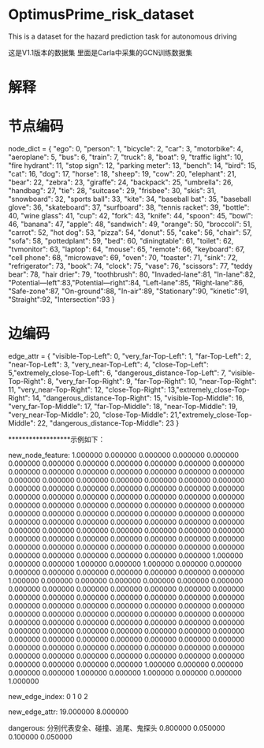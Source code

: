 # OptimusPrime_risk_dataset
This is a dataset for the hazard prediction task for autonomous driving

这是V1.1版本的数据集
里面是Carla中采集的GCN训练数据集


# 解释

# 节点编码
node_dict = {
    "ego": 0, "person": 1, "bicycle": 2, "car": 3, "motorbike": 4, "aeroplane": 5, "bus": 6, "train": 7, "truck": 8,
    "boat": 9, "traffic light": 10, "fire hydrant": 11, "stop sign": 12, "parking meter": 13, "bench": 14, "bird": 15,
    "cat": 16, "dog": 17, "horse": 18, "sheep": 19, "cow": 20, "elephant": 21, "bear": 22, "zebra": 23, "giraffe": 24,
    "backpack": 25, "umbrella": 26, "handbag": 27, "tie": 28, "suitcase": 29, "frisbee": 30, "skis": 31, "snowboard": 32,
    "sports ball": 33, "kite": 34, "baseball bat": 35, "baseball glove": 36, "skateboard": 37, "surfboard": 38,
    "tennis racket": 39, "bottle": 40, "wine glass": 41, "cup": 42, "fork": 43, "knife": 44, "spoon": 45, "bowl": 46,
    "banana": 47, "apple": 48, "sandwich": 49, "orange": 50, "broccoli": 51, "carrot": 52, "hot dog": 53, "pizza": 54,
    "donut": 55, "cake": 56, "chair": 57, "sofa": 58, "pottedplant": 59, "bed": 60, "diningtable": 61, "toilet": 62,
    "tvmonitor": 63, "laptop": 64, "mouse": 65, "remote": 66, "keyboard": 67, "cell phone": 68, "microwave": 69,
    "oven": 70, "toaster": 71, "sink": 72, "refrigerator": 73, "book": 74, "clock": 75, "vase": 76, "scissors": 77,
    "teddy bear": 78, "hair drier": 79, "toothbrush": 80,
    "Invaded-lane":81, "In-lane":82, "Potential—left":83,"Potential—right":84, "Left-lane":85, "Right-lane":86, "Safe-zone":87,
    "On-ground":88, "In-air":89, "Stationary":90, "kinetic":91,
    "Straight":92, "Intersection":93
}

# 边编码
edge_attr = {
    "visible-Top-Left": 0, "very_far-Top-Left": 1,  "far-Top-Left": 2,  "near-Top-Left": 3, "very_near-Top-Left": 4,
    "close-Top-Left": 5,"extremely_close-Top-Left": 6,   "dangerous_distance-Top-Left": 7,
    "visible-Top-Right": 8, "very_far-Top-Right": 9,  "far-Top-Right": 10,  "near-Top-Right": 11, "very_near-Top-Right": 12,
    "close-Top-Right": 13,"extremely_close-Top-Right": 14,   "dangerous_distance-Top-Right": 15,
    "visible-Top-Middle": 16, "very_far-Top-Middle": 17,  "far-Top-Middle": 18,  "near-Top-Middle": 19, "very_near-Top-Middle": 20,
    "close-Top-Middle": 21,"extremely_close-Top-Middle": 22,   "dangerous_distance-Top-Middle": 23
}




******************示例如下：

new_node_feature:
1.000000 0.000000 0.000000 0.000000 0.000000 0.000000 0.000000 0.000000 0.000000 0.000000 0.000000 0.000000 0.000000 0.000000 0.000000 0.000000 0.000000 0.000000 0.000000 0.000000 0.000000 0.000000 0.000000 0.000000 0.000000 0.000000 0.000000 0.000000 0.000000 0.000000 0.000000 0.000000 0.000000 0.000000 0.000000 0.000000 0.000000 0.000000 0.000000 0.000000 0.000000 0.000000 0.000000 0.000000 0.000000 0.000000 0.000000 0.000000 0.000000 0.000000 0.000000 0.000000 0.000000 0.000000 0.000000 0.000000 0.000000 0.000000 0.000000 0.000000 0.000000 0.000000 0.000000 0.000000 0.000000 0.000000 0.000000 0.000000 0.000000 0.000000 0.000000 0.000000 0.000000 0.000000 0.000000 0.000000 0.000000 0.000000 0.000000 0.000000 0.000000 0.000000 0.000000 0.000000 0.000000 0.000000 0.000000 0.000000 1.000000 0.000000 0.000000 1.000000 0.000000 1.000000
0.000000 0.000000 0.000000 0.000000 0.000000 0.000000 0.000000 0.000000 0.000000 1.000000 0.000000 0.000000 0.000000 0.000000 0.000000 0.000000 0.000000 0.000000 0.000000 0.000000 0.000000 0.000000 0.000000 0.000000 0.000000 0.000000 0.000000 0.000000 0.000000 0.000000 0.000000 0.000000 0.000000 0.000000 0.000000 0.000000 0.000000 0.000000 0.000000 0.000000 0.000000 0.000000 0.000000 0.000000 0.000000 0.000000 0.000000 0.000000 0.000000 0.000000 0.000000 0.000000 0.000000 0.000000 0.000000 0.000000 0.000000 0.000000 0.000000 0.000000 0.000000 0.000000 0.000000 0.000000 0.000000 0.000000 0.000000 0.000000 0.000000 0.000000 0.000000 0.000000 0.000000 0.000000 0.000000 0.000000 0.000000 0.000000 0.000000 0.000000 0.000000 0.000000 0.000000 1.000000 0.000000 0.000000 0.000000 0.000000 1.000000 0.000000 1.000000 0.000000 0.000000 1.000000

new_edge_index:
0 1
0 2


new_edge_attr:
19.000000
8.000000


dangerous:    分别代表安全、碰撞、追尾、鬼探头
0.800000
0.050000
0.100000
0.050000





